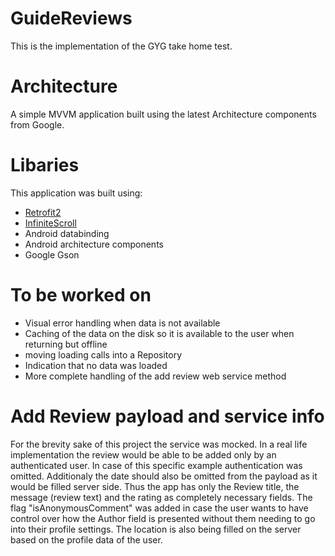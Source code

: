 # GuideReviews
This is the implementation of the GYG take home test.
# Architecture
A simple MVVM application built using the latest Architecture components from Google.
# Libaries
This application was built using:

* [Retrofit2](https://github.com/square/retrofit "Retrofit")
* [InfiniteScroll](https://github.com/pwittchen/InfiniteScroll "InfiniteScroll")
* Android databinding
* Android architecture components
* Google Gson

# To be worked on
* Visual error handling when data is not available
* Caching of the data on the disk so it is available to the user when returning but offline
* moving loading calls into a Repository
* Indication that no data was loaded
* More complete handling of the add review web service method

# Add Review payload and service info
For the brevity sake of this project the service was mocked. 
In a real life implementation the review would be able to be added only by an authenticated user. In case of this specific example authentication was omitted. Additionaly the date should also be omitted from the payload as it would be filled server side. Thus the app has only the Review title, the message (review text) and the rating as completely necessary fields. The flag "isAnonymousComment" was added in case the user wants to have control over how the Author field is presented without them needing to go into their profile settings. The location is also being filled on the server based on the profile data of the user.
